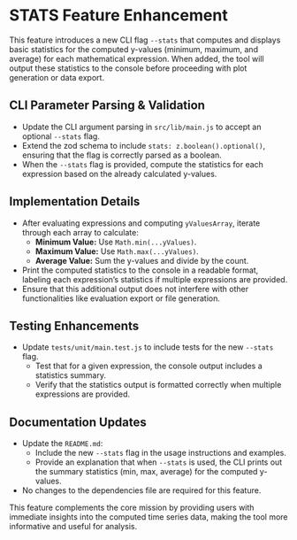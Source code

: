 # STATS Feature Enhancement

This feature introduces a new CLI flag `--stats` that computes and displays basic statistics for the computed y-values (minimum, maximum, and average) for each mathematical expression. When added, the tool will output these statistics to the console before proceeding with plot generation or data export.

## CLI Parameter Parsing & Validation

- Update the CLI argument parsing in `src/lib/main.js` to accept an optional `--stats` flag. 
- Extend the zod schema to include `stats: z.boolean().optional()`, ensuring that the flag is correctly parsed as a boolean.
- When the `--stats` flag is provided, compute the statistics for each expression based on the already calculated y-values.

## Implementation Details

- After evaluating expressions and computing `yValuesArray`, iterate through each array to calculate:
  - **Minimum Value:** Use `Math.min(...yValues)`.
  - **Maximum Value:** Use `Math.max(...yValues)`.
  - **Average Value:** Sum the y-values and divide by the count.
- Print the computed statistics to the console in a readable format, labeling each expression’s statistics if multiple expressions are provided.
- Ensure that this additional output does not interfere with other functionalities like evaluation export or file generation.

## Testing Enhancements

- Update `tests/unit/main.test.js` to include tests for the new `--stats` flag.
    - Test that for a given expression, the console output includes a statistics summary.
    - Verify that the statistics output is formatted correctly when multiple expressions are provided.

## Documentation Updates

- Update the `README.md`:
    - Include the new `--stats` flag in the usage instructions and examples.
    - Provide an explanation that when `--stats` is used, the CLI prints out the summary statistics (min, max, average) for the computed y-values.
- No changes to the dependencies file are required for this feature.

This feature complements the core mission by providing users with immediate insights into the computed time series data, making the tool more informative and useful for analysis.
